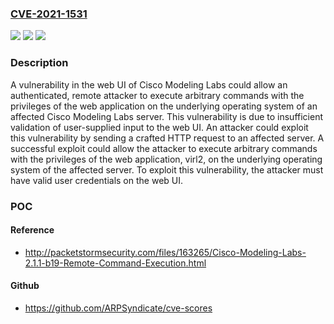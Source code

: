 ### [CVE-2021-1531](https://cve.mitre.org/cgi-bin/cvename.cgi?name=CVE-2021-1531)
![](https://img.shields.io/static/v1?label=Product&message=Cisco%20Modeling%20Labs%20&color=blue)
![](https://img.shields.io/static/v1?label=Version&message=n%2Fa&color=blue)
![](https://img.shields.io/static/v1?label=Vulnerability&message=CWE-88&color=brighgreen)

### Description

A vulnerability in the web UI of Cisco Modeling Labs could allow an authenticated, remote attacker to execute arbitrary commands with the privileges of the web application on the underlying operating system of an affected Cisco Modeling Labs server. This vulnerability is due to insufficient validation of user-supplied input to the web UI. An attacker could exploit this vulnerability by sending a crafted HTTP request to an affected server. A successful exploit could allow the attacker to execute arbitrary commands with the privileges of the web application, virl2, on the underlying operating system of the affected server. To exploit this vulnerability, the attacker must have valid user credentials on the web UI.

### POC

#### Reference
- http://packetstormsecurity.com/files/163265/Cisco-Modeling-Labs-2.1.1-b19-Remote-Command-Execution.html

#### Github
- https://github.com/ARPSyndicate/cve-scores

